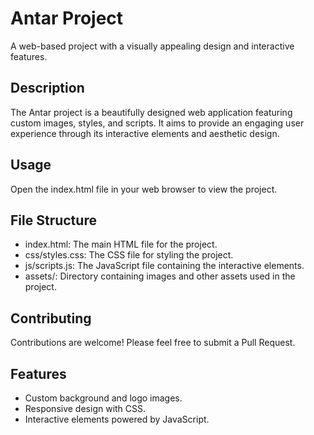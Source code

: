 # Antar Project

A web-based project with a visually appealing design and interactive features.

## Description

The Antar project is a beautifully designed web application featuring custom images, styles, and scripts. It aims to provide an engaging user experience through its interactive elements and aesthetic design.

## Usage
Open the index.html file in your web browser to view the project.

## File Structure

- index.html: The main HTML file for the project.
- css/styles.css: The CSS file for styling the project.
- js/scripts.js: The JavaScript file containing the interactive elements.
- assets/: Directory containing images and other assets used in the project.

## Contributing

Contributions are welcome! Please feel free to submit a Pull Request.


## Features

- Custom background and logo images.
- Responsive design with CSS.
- Interactive elements powered by JavaScript.
